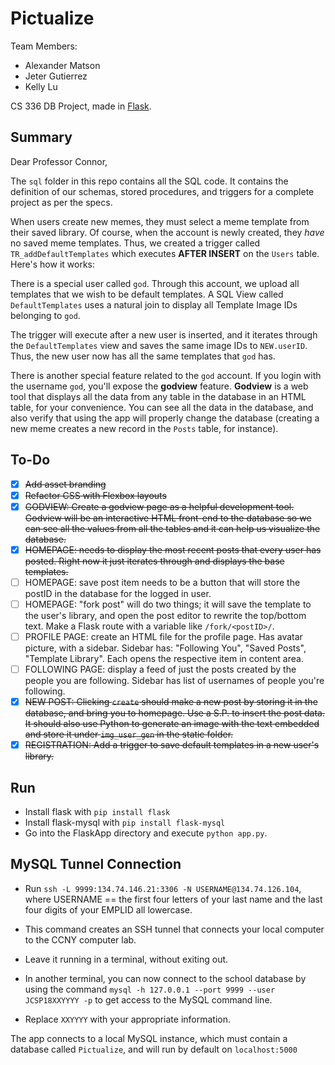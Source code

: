 # Pictualize
Team Members:
* Alexander Matson
* Jeter Gutierrez
* Kelly Lu

CS 336 DB Project, made in [Flask](https://code.tutsplus.com/tutorials/creating-a-web-app-from-scratch-using-python-flask-and-mysql--cms-22972).

## Summary
Dear Professor Connor,

The `sql` folder in this repo contains all the SQL code. It contains the definition of our schemas, stored procedures, and triggers for a complete project as per the specs.

When users create new memes, they must select a meme template from their saved library. Of course, when the account is newly created, they _have_ no saved meme templates. Thus, we created a trigger called `TR_addDefaultTemplates` which executes **AFTER INSERT** on the `Users` table. Here's how it works:

There is a special user called `god`. Through this account, we upload all templates that we wish to be default templates. A SQL View called `DefaultTemplates` uses a natural join to display all Template Image IDs belonging to `god`.

The trigger will execute after a new user is inserted, and it iterates through the `DefaultTemplates` view and saves the same image IDs to `NEW.userID`. Thus, the new user now has all the same templates that `god` has.

There is another special feature related to the `god` account. If you login with the username `god`, you'll expose the **godview** feature. **Godview** is a web tool that displays all the data from any table in the database in an HTML table, for your convenience. You can see all the data in the database, and also verify that using the app will properly change the database (creating a new meme creates a new record in the `Posts` table, for instance).

## To-Do
- [x] ~~Add asset branding~~
- [x] ~~Refactor CSS with Flexbox layouts~~
- [x] ~~GODVIEW: Create a godview page as a helpful development tool. Godview will be an interactive HTML front-end to the database so we can see all the values from all the tables and it can help us visualize the database.~~
- [x] ~~HOMEPAGE: needs to display the most recent posts that every user has posted. Right now it just iterates through and displays the base templates.~~
- [ ] HOMEPAGE: save post item needs to be a button that will store the postID in the database for the logged in user.
- [ ] HOMEPAGE: "fork post" will do two things; it will save the template to the user's library, and open the post editor to rewrite the top/bottom text. Make a Flask route with a variable like `/fork/<postID>/`.
- [ ] PROFILE PAGE: create an HTML file for the profile page. Has avatar picture, with a sidebar. Sidebar has: "Following You", "Saved Posts", "Template Library". Each opens the respective item in content area.
- [ ] FOLLOWING PAGE: display a feed of just the posts created by the people you are following. Sidebar has list of usernames of people you're following.
- [x] ~~NEW POST: Clicking `create` should make a new post by storing it in the database, and bring you to homepage. Use a S.P. to insert the post data. It should also use Python to generate an image with the text embedded and store it under `img_user_gen` in the static folder.~~
- [x] ~~REGISTRATION: Add a trigger to save default templates in a new user's library.~~

## Run
* Install flask with `pip install flask`
* Install flask-mysql with `pip install flask-mysql`
* Go into the FlaskApp directory and execute `python app.py`.

## MySQL Tunnel Connection
* Run `ssh -L 9999:134.74.146.21:3306 -N USERNAME@134.74.126.104`, where USERNAME == the
 first four letters of your last name and the last four digits of your EMPLID all lowercase.

* This command creates an SSH tunnel that connects your local computer to the CCNY computer lab.

* Leave it running in a terminal, without exiting out.

* In another terminal, you can now connect to the school database by using the command
  `mysql -h 127.0.0.1 --port 9999 --user JCSP18XXYYYY -p` to get access to the MySQL command line.

* Replace `XXYYYY` with your appropriate information.  

The app connects to a local MySQL instance, which must contain a database called `Pictualize`,
and will run by default on `localhost:5000`

